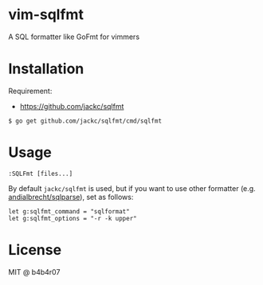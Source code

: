 vim-sqlfmt
===

A SQL formatter like GoFmt for vimmers

# Installation

Requirement:

- https://github.com/jackc/sqlfmt

```console
$ go get github.com/jackc/sqlfmt/cmd/sqlfmt
```

# Usage

```vim
:SQLFmt [files...]
```

By default `jackc/sqlfmt` is used, but if you want to use other formatter (e.g. [andialbrecht/sqlparse](https://github.com/andialbrecht/sqlparse)), set as follows:

```vim
let g:sqlfmt_command = "sqlformat"
let g:sqlfmt_options = "-r -k upper"
```

# License

MIT @ b4b4r07
